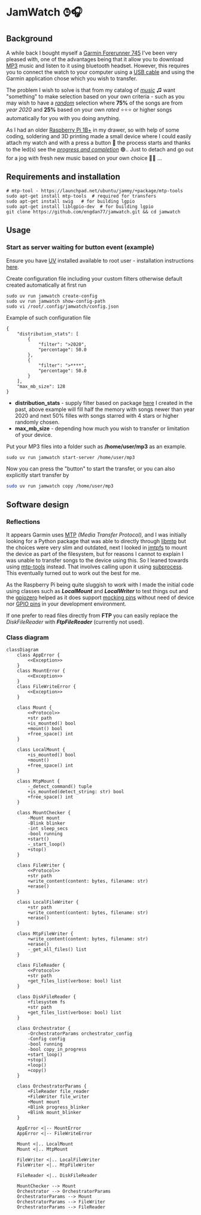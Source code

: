 # JamWatch ⌚︎🎧



## Background

A while back I bought myself a [Garmin Forerunner 745](https://www.garmin.com/en-US/p/713363/) I've been very pleased with, one of the advantages being that it allow you to download [MP3](https://en.wikipedia.org/wiki/MP3) music and listen to it using bluetooth headset. However, this requires you to connect the watch to your computer using a <u>USB cable</u> and using the Garmin application chose which you wish to transfer.

The problem I wish to solve is that from my catalog of *<u>music</u>* ♫ want "something" to make selection based on your own criteria - such as you may wish to have a *<u>random</u>* selection where **75%** of the songs are from *year 2020* and **25%** based on your own *rated* ⭐️⭐️⭐️ or higher songs automatically for you with you doing anything.

As I had an older [Raspberry Pi 1B+](https://en.wikipedia.org/wiki/Raspberry_Pi) in my drawer, so with help of some coding, soldering and 3D printing made a small device where I could easily attach my watch and with a press a button 🔘 the process starts and thanks to the led(s) see the *<u>progress and completion</u>* 🟢.. Just to detach and go out for a jog with fresh new music based on your own choice 🏃‍♂️ ...



## Requirements and installation

```shell
# mtp-tool - https://launchpad.net/ubuntu/jammy/+package/mtp-tools
sudo apt-get install mtp-tools  # required for transfers
sudo apt-get install swig   # for building lgpio
sudo apt-get install liblgpio-dev  # for building lgpio
git clone https://github.com/engdan77/jamwatch.git && cd jamwatch
```



## Usage

### Start as server waiting for button event (example)

Ensure you have [UV](https://docs.astral.sh/uv/) installed available to root user - installation instructions [here](https://docs.astral.sh/uv/getting-started/installation/).

Create configuration file including your custom filters otherwise default created automatically at first run

```shell
sudo uv run jamwatch create-config
sudo uv run jamwatch show-config-path
sudo vi /root/.config/jamwatch/config.json
```

Example of such configuration file

```jso
{
    "distribution_stats": [
        {
            "filter": ">2020",
            "percentage": 50.0
        },
        {
            "filter": ">****",
            "percentage": 50.0
        }
    ],
    "max_mb_size": 128
}
```

* **distribution_stats** - supply filter based on package [here](https://github.com/engdan77/musicplayer) I created in the past, above example will fill half the memory with songs newer than year 2020 and next 50% filles with songs starred with 4 stars or higher randomly chosen.
* **max_mb_size** - depending how much you wish to transfer or limitation of your device.

Put your MP3 files into a folder such as **/home/user/mp3** as an example.

```shell
sudo uv run jamwatch start-server /home/user/mp3
```

Now you can press the "button" to start the transfer, or you can also explicitly start transfer by

```sh
sudo uv run jamwatch copy /home/user/mp3
```



## Software design

### Reflections

It appears Garmin uses [MTP](https://en.wikipedia.org/wiki/Media_Transfer_Protocol) *(Media Transfer Protocol)*, and I was initially looking for a Python package that was able to directly through [libmtp](https://github.com/libmtp/libmtp) but the choices were very slim and outdated, next I looked in [jmtpfs](https://github.com/JasonFerrara/jmtpfs) to mount the device as part of the filesystem, but for reasons I cannot to explain I was unable to transfer songs to the device using this. So I leaned towards using [mtp-tools](https://packages.debian.org/unstable/utils/mtp-tools) instead. That involves calling upon it using [subprocess](https://docs.python.org/3/library/subprocess.html). This eventually turned out to work out the best for me.

As the Raspberry Pi being quite sluggish to work with I made the initial code using classes such as ***LocalMount*** and ***LocalWriter*** to test things out and the [gpiozero](https://gpiozero.readthedocs.io/en/stable/) helped as it does support [mocking pins](https://gpiozero.readthedocs.io/en/stable/api_pins.html#mock-pins) without need of device nor [GPIO pins](https://en.wikipedia.org/wiki/General-purpose_input/output) in your development environment.

If one prefer to read files directly from **FTP** you can easily replace the *DiskFileReader* with ***FtpFileReader*** (currently not used).

### Class diagram

```mermaid
classDiagram
    class AppError {
        <<Exception>>
    }
    class MountError {
        <<Exception>>
    }
    class FileWriteError {
        <<Exception>>
    }
    
    class Mount {
        <<Protocol>>
        +str path
        +is_mounted() bool
        +mount() bool
        +free_space() int
    }
    
    class LocalMount {
        +is_mounted() bool
        +mount()
        +free_space() int
    }
    
    class MtpMount {
        -_detect_command() tuple
        +is_mounted(detect_string: str) bool
        +free_space() int
    }
    
    class MountChecker {
        -Mount mount
        -Blink blinker
        -int sleep_secs
        -bool running
        +start()
        -_start_loop()
        +stop()
    }
    
    class FileWriter {
        <<Protocol>>
        +str path
        +write_content(content: bytes, filename: str)
        +erase()
    }
    
    class LocalFileWriter {
        +str path
        +write_content(content: bytes, filename: str)
        +erase()
    }
    
    class MtpFileWriter {
        +write_content(content: bytes, filename: str)
        +erase()
        -_get_all_files() list
    }

    class FileReader {
        <<Protocol>>
        +str path
        +get_files_list(verbose: bool) list
    }

    class DiskFileReader {
        +filesystem fs
        +str path
        +get_files_list(verbose: bool) list
    }
    
    class Orchestrator {
        -OrchestratorParams orchestrator_config
        -Config config
        -bool running
        -bool copy_in_progress
        +start_loop()
        +stop()
        +loop()
        +copy()
    }
    
    class OrchestratorParams {
        +FileReader file_reader
        +FileWriter file_writer
        +Mount mount
        +Blink progress_blinker
        +Blink mount_blinker
    }

    AppError <|-- MountError
    AppError <|-- FileWriteError
    
    Mount <|.. LocalMount
    Mount <|.. MtpMount
    
    FileWriter <|.. LocalFileWriter
    FileWriter <|.. MtpFileWriter

    FileReader <|.. DiskFileReader
    
    MountChecker --> Mount
    Orchestrator --> OrchestratorParams
    OrchestratorParams --> Mount
    OrchestratorParams --> FileWriter
    OrchestratorParams --> FileReader
```

